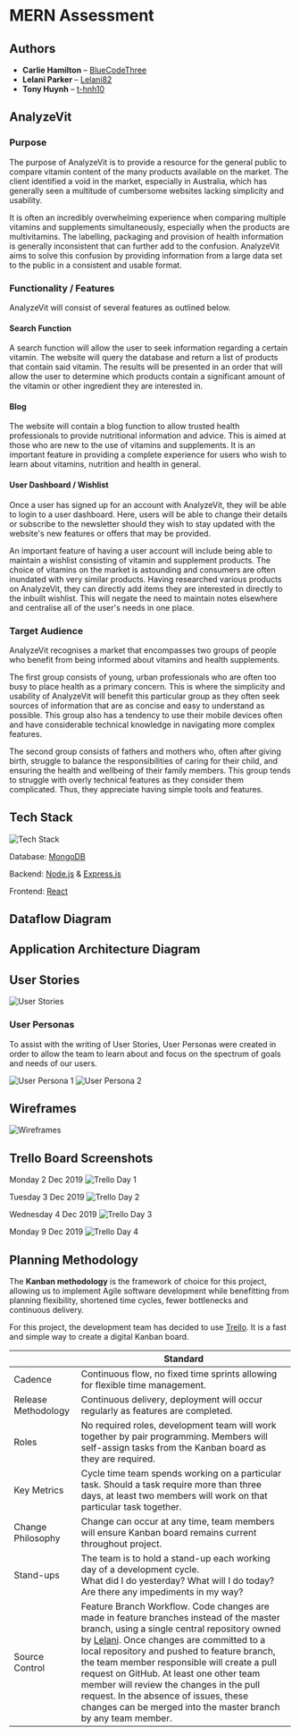 # MERN Assessment

## Authors

* **Carlie Hamilton** – [BlueCodeThree](https://github.com/BlueCodeThree)
* **Lelani Parker** – [Lelani82](https://github.com/Lelani82)
* **Tony Huynh** – [t-hnh10](https://github.com/t-hnh10)

## AnalyzeVit

### Purpose

The purpose of AnalyzeVit is to provide a resource for the general public to compare vitamin content of the many products available on the market. The client identified a void in the market, especially in Australia, which has generally seen a multitude of cumbersome websites lacking simplicity and usability.

It is often an incredibly overwhelming experience when comparing multiple vitamins and supplements simultaneously, especially when the products are multivitamins. The labelling, packaging and provision of health information is generally inconsistent that can further add to the confusion. AnalyzeVit aims to solve this confusion by providing information from a large data set to the public in a consistent and usable format.

### Functionality / Features

AnalyzeVit will consist of several features as outlined below.

#### Search Function

A search function will allow the user to seek information regarding a certain vitamin. The website will query the database and return a list of products that contain said vitamin. The results will be presented in an order that will allow the user to determine which products contain a significant amount of the vitamin or other ingredient they are interested in.

#### Blog

The website will contain a blog function to allow trusted health professionals to provide nutritional information and advice. This is aimed at those who are new to the use of vitamins and supplements. It is an important feature in providing a complete experience for users who wish to learn about vitamins, nutrition and health in general.

#### User Dashboard / Wishlist

Once a user has signed up for an account with AnalyzeVit, they will be able to login to a user dashboard. Here, users will be able to change their details or subscribe to the newsletter should they wish to stay updated with the website's new features or offers that may be provided.

An important feature of having a user account will include being able to maintain a wishlist consisting of vitamin and supplement products. The choice of vitamins on the market is astounding and consumers are often inundated with very similar products. Having researched various products on AnalyzeVit, they can directly add items they are interested in directly to the inbuilt wishlist. This will negate the need to maintain notes elsewhere and centralise all of the user's needs in one place.

### Target Audience

AnalyzeVit recognises a market that encompasses two groups of people who benefit from being informed about vitamins and health supplements.

The first group consists of young, urban professionals who are often too busy to place health as a primary concern. This is where the simplicity and usability of AnalyzeVit will benefit this particular group as they often seek sources of information that are as concise and easy to understand as possible. This group also has a tendency to use their mobile devices often and have considerable technical knowledge in navigating more complex features.

The second group consists of fathers and mothers who, often after giving birth, struggle to balance the responsibilities of caring for their child, and ensuring the health and wellbeing of their family members. This group tends to struggle with overly technical features as they consider them complicated. Thus, they appreciate having simple tools and features.

## Tech Stack

![Tech Stack](docs/mern.jpg)

Database: [MongoDB](https://www.mongodb.com/)

Backend: [Node.js](https://nodejs.org/en/) & [Express.js](https://expressjs.com/)

Frontend: [React](https://reactjs.org/)

## Dataflow Diagram

## Application Architecture Diagram

## User Stories

![User Stories](docs/UserStories.png)

### User Personas

To assist with the writing of User Stories, User Personas were created in order to allow the team to learn about and focus on the spectrum of goals and needs of our users. 

![User Persona 1](docs/Persona1.png)
![User Persona 2](docs/Persona2.png)

## Wireframes

![Wireframes](docs/Wireframes.png)

## Trello Board Screenshots

Monday 2 Dec 2019
![Trello Day 1](docs/trello_2019-12-02.png)

Tuesday 3 Dec 2019
![Trello Day 2](docs/trello_2019-12-03.jpg)

Wednesday 4 Dec 2019
![Trello Day 3](docs/trello_2019-12-04.jpg)

Monday 9 Dec 2019
![Trello Day 4](docs/trello_2019-12-09.jpg)

## Planning Methodology

The **Kanban methodology** is the framework of choice for this project, allowing us to implement Agile software development while benefitting from planning flexibility, shortened time cycles, fewer bottlenecks and continuous delivery.

For this project, the development team has decided to use [Trello](https://trello.com/). It is a fast and simple way to create a digital Kanban board.

|  | Standard |
|---------------------|-------------------------------------------------------------------------------------------------------------------------------------------------------------------|
| Cadence | Continuous flow, no fixed time sprints allowing for flexible time management. |
| Release Methodology | Continuous delivery, deployment will occur regularly as features are completed. |
| Roles | No required roles, development team will work together by pair programming. Members will self-assign tasks from the Kanban board as they are required. |
| Key Metrics | Cycle time team spends working on a particular task. Should a task require more than three days, at least two members will work on that particular task together. |
| Change Philosophy | Change can occur at any time, team members will ensure Kanban board remains current throughout project. |
| Stand-ups | The team is to hold a stand-up each working day of a development cycle. <br>What did I do yesterday? What will I do today? Are there any impediments in my way? |
| Source Control | Feature Branch Workflow. Code changes are made in feature branches instead of the master branch, using a single central repository owned by [Lelani](https://github.com/Lelani82). Once changes are committed to a local repository and pushed to feature branch, the team member responsible will create a pull request on GitHub. At least one other team member will review the changes in the pull request. In the absence of issues, these changes can be merged into the master branch by any team member. |